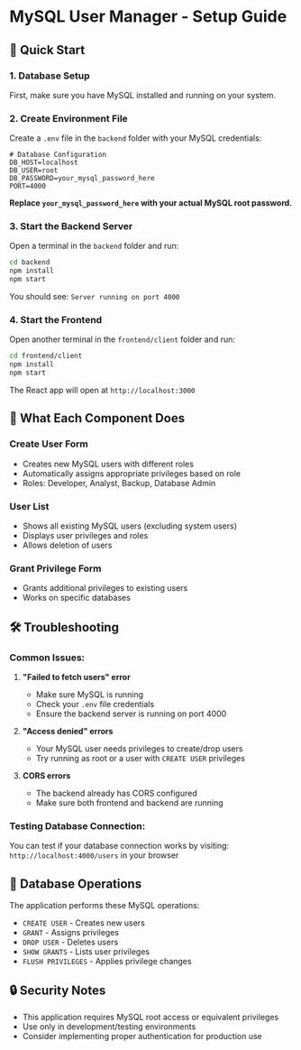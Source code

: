 # MySQL User Manager - Setup Guide

## 🚀 Quick Start

### 1. Database Setup
First, make sure you have MySQL installed and running on your system.

### 2. Create Environment File
Create a `.env` file in the `backend` folder with your MySQL credentials:

```env
# Database Configuration
DB_HOST=localhost
DB_USER=root
DB_PASSWORD=your_mysql_password_here
PORT=4000
```

**Replace `your_mysql_password_here` with your actual MySQL root password.**

### 3. Start the Backend Server
Open a terminal in the `backend` folder and run:

```bash
cd backend
npm install
npm start
```

You should see: `Server running on port 4000`

### 4. Start the Frontend
Open another terminal in the `frontend/client` folder and run:

```bash
cd frontend/client
npm install
npm start
```

The React app will open at `http://localhost:3000`

## 🔧 What Each Component Does

### Create User Form
- Creates new MySQL users with different roles
- Automatically assigns appropriate privileges based on role
- Roles: Developer, Analyst, Backup, Database Admin

### User List
- Shows all existing MySQL users (excluding system users)
- Displays user privileges and roles
- Allows deletion of users

### Grant Privilege Form
- Grants additional privileges to existing users
- Works on specific databases

## 🛠️ Troubleshooting

### Common Issues:

1. **"Failed to fetch users" error**
   - Make sure MySQL is running
   - Check your `.env` file credentials
   - Ensure the backend server is running on port 4000

2. **"Access denied" errors**
   - Your MySQL user needs privileges to create/drop users
   - Try running as root or a user with `CREATE USER` privileges

3. **CORS errors**
   - The backend already has CORS configured
   - Make sure both frontend and backend are running

### Testing Database Connection:
You can test if your database connection works by visiting:
`http://localhost:4000/users` in your browser

## 📝 Database Operations

The application performs these MySQL operations:

- `CREATE USER` - Creates new users
- `GRANT` - Assigns privileges
- `DROP USER` - Deletes users
- `SHOW GRANTS` - Lists user privileges
- `FLUSH PRIVILEGES` - Applies privilege changes

## 🔒 Security Notes

- This application requires MySQL root access or equivalent privileges
- Use only in development/testing environments
- Consider implementing proper authentication for production use 